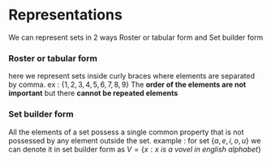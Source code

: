 # Representations

We can represent sets in 2 ways Roster or tabular form  and  Set builder form

### Roster or tabular form

here we represent sets inside curly braces where elements are separated by comma. ex : $\{1,2,3,4,5,6,7,8,9\}$
The **order of the elements are not important** but there **cannot be repeated elements**

### Set builder form

All the elements of a set possess a single common property that is not possessed by any element outside the set.
example : for set $\{a,e,i,o,u\}$ we can denote it in set builder form as $V = \{x : x \: is \: a \: vovel \: in \: english \: alphabet \}$